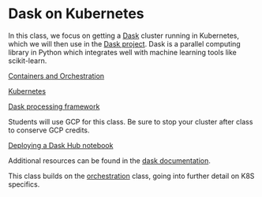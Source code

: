 # Dask on Kubernetes

In this class, we focus on getting a [Dask](https://docs.dask.org/en/latest/) cluster running in Kubernetes, which we will then use in the [Dask project](https://supaerodatascience.github.io/OBD/2_6_project.html). Dask is a parallel computing library in Python which integrates well with machine learning tools like scikit-learn.

[Containers and Orchestration](https://guillaumeeb.github.io/isae-supaero-aibt103-bigdata/12_CaaS.html)

[Kubernetes](https://supaerodatascience.github.io/OBD/slides/2_3_kubernetes.html#/)

[Dask processing framework](https://guillaumeeb.github.io/isae-supaero-aibt103-bigdata/22_Dask_Pangeo.html)

Students will use GCP for this class. Be sure to stop your cluster after class to conserve GCP credits.

[Deploying a Dask Hub notebook](https://github.com/SupaeroDataScience/OBD/blob/master/notebooks/Kubernetes_Daskhub.ipynb)

Additional resources can be found in the [dask documentation](https://docs.dask.org/en/latest/setup/kubernetes.html).

This class builds on the
[orchestration](https://supaerodatascience.github.io/OBD/1_4_orchestration.html)
class, going into further detail on K8S specifics.
